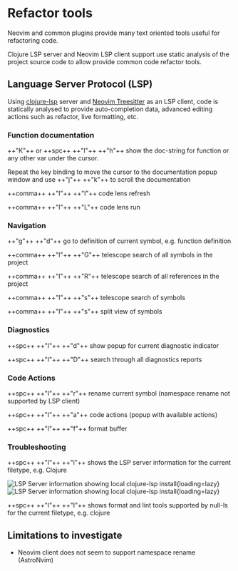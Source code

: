 # Refactor tools

Neovim and common plugins provide many text oriented tools useful for refactoring code.

Clojure LSP server and Neovim LSP client support use static analysis of the project source code to allow provide common code refactor tools.

## Language Server Protocol (LSP)

Using [clojure-lsp](https://clojure-lsp.io/) server and [Neovim Treesitter](https://tree-sitter.github.io/tree-sitter/) as an LSP client, code is statically analysed to provide auto-completion data, advanced editing actions such as refactor, live formatting, etc.

### Function documentation

++"K"++ or ++spc++ ++"l"++ ++"h"++ show the doc-string for function or any other var under the cursor.

Repeat the key binding to move the cursor to the documentation popup window and use ++"j"++ ++"k"++ to scroll the documentation

++comma++ ++"l"++ ++"l"++ code lens refresh

++comma++ ++"l"++ ++"L"++ code lens run


### Navigation

++"g"++ ++"d"++ go to definition of current symbol, e.g. function definition

++comma++ ++"l"++ ++"G"++ telescope search of all symbols in the project

++comma++ ++"l"++ ++"R"++ telescope search of all references in the project

++comma++ ++"l"++ ++"s"++ telescope search of symbols

++comma++ ++"l"++ ++"s"++ split view of symbols


### Diagnostics 

++spc++ ++"l"++ ++"d"++ show popup for current diagnostic indicator

++spc++ ++"l"++ ++"D"++ search through all diagnostics reports


### Code Actions

++spc++ ++"l"++ ++"r"++ rename current symbol (namespace rename not supported by LSP client)

++spc++ ++"l"++ ++"a"++ code actions (popup with available actions)
 
++spc++ ++"l"++ ++"f"++ format buffer


<!--
=== "Practicalli Neovim Config Redux"

    - `gd` Go to definition
    - `K` Show documentations
    - `<leader>ld` Function declarations
    - `<leader>lt` Type Definitions
    - `<leader>lh` Signature Help
    - `<leader>ln` Rename
    - `<leader>le` Show line diagnostics
    - `<leader>lq` Show all diagnostics information
    - `<leader>lf` Auto format
    - `<leader>lj` Go to next diagnostic
    - `<leader>lk` Go to previous diagnostic
    - `<leader>la` Open code actions menu (Using telescope plugin interface)
    - `<leader>la` Open code actions menu for the selected text in **VISUAL mode** (Using telescope plugin interface)
    - `<leader>lw` Open workspace diagnostics list (Using telescope plugin interface)
    - `<leader>lr` Show all references list for item under the cursor (Using telescope plugin interface)
    - `<leader>lr` Show all implementations list for item under the cursor (Using telescope plugin interface)

-->

### Troubleshooting

++spc++ ++"l"++ ++"i"++ shows the LSP server information for the current filetype, e.g. Clojure

![LSP Server information showing local clojure-lsp install](https://github.com/practicalli/graphic-design/blob/live/editors/neovim/astronvim/astronvim-lsp-clojure-server-information-local-install-light.png?raw=true#only-light){loading=lazy}
![LSP Server information showing local clojure-lsp install](https://github.com/practicalli/graphic-design/blob/live/editors/neovim/astronvim/astronvim-lsp-clojure-server-information-local-install-dark.png?raw=true#only-dark){loading=lazy}

++spc++ ++"l"++ ++"I"++ shows format and lint tools supported by null-ls for the current filetype, e.g. clojure


## Limitations to investigate

* Neovim client does not seem to support namespace rename (AstroNvim)
